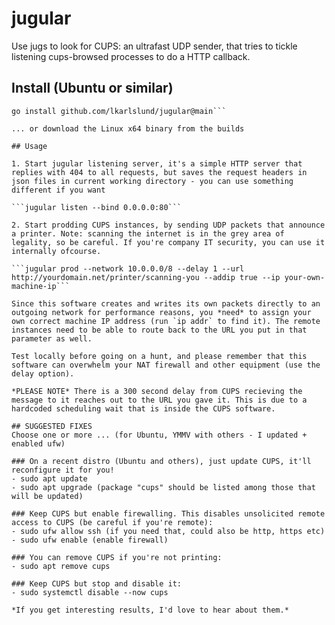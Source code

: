 # jugular

Use jugs to look for CUPS: an ultrafast UDP sender, that tries to tickle listening cups-browsed processes to do a HTTP callback.

## Install (Ubuntu or similar)

```sudo apt install golang libpcap0.8-dev
go install github.com/lkarlslund/jugular@main```

... or download the Linux x64 binary from the builds

## Usage

1. Start jugular listening server, it's a simple HTTP server that replies with 404 to all requests, but saves the request headers in json files in current working directory - you can use something different if you want

```jugular listen --bind 0.0.0.0:80```

2. Start prodding CUPS instances, by sending UDP packets that announce a printer. Note: scanning the internet is in the grey area of legality, so be careful. If you're company IT security, you can use it internally ofcourse.

```jugular prod --network 10.0.0.0/8 --delay 1 --url http://yourdomain.net/printer/scanning-you --addip true --ip your-own-machine-ip```

Since this software creates and writes its own packets directly to an outgoing network for performance reasons, you *need* to assign your own correct machine IP address (run `ip addr` to find it). The remote instances need to be able to route back to the URL you put in that parameter as well.

Test locally before going on a hunt, and please remember that this software can overwhelm your NAT firewall and other equipment (use the delay option).

*PLEASE NOTE* There is a 300 second delay from CUPS recieving the message to it reaches out to the URL you gave it. This is due to a hardcoded scheduling wait that is inside the CUPS software.

## SUGGESTED FIXES 
Choose one or more ... (for Ubuntu, YMMV with others - I updated + enabled ufw)

### On a recent distro (Ubuntu and others), just update CUPS, it'll reconfigure it for you!
- sudo apt update
- sudo apt upgrade (package "cups" should be listed among those that will be updated)

### Keep CUPS but enable firewalling. This disables unsolicited remote access to CUPS (be careful if you're remote):
- sudo ufw allow ssh (if you need that, could also be http, https etc)
- sudo ufw enable (enable firewall)

### You can remove CUPS if you're not printing:
- sudo apt remove cups

### Keep CUPS but stop and disable it:
- sudo systemctl disable --now cups

*If you get interesting results, I'd love to hear about them.*
